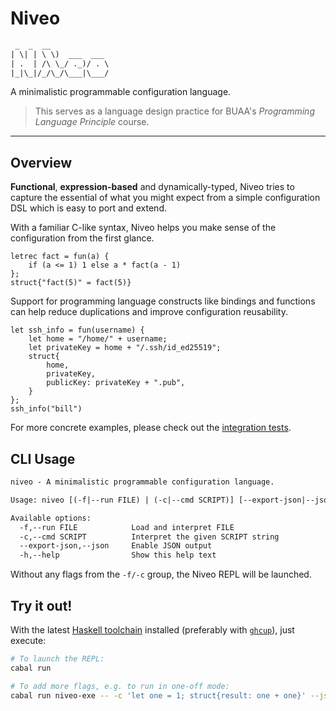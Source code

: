 # Niveo

```txt
 _  _  __
| \| | \ \)  ___  ___
| .  | /\ \_/ ._)/ . \
|_|\_|/_/\_/\___|\___/

```

A minimalistic programmable configuration language.

> This serves as a language design practice for BUAA's _Programming Language Principle_ course.

---

## Overview

**Functional**, **expression-based** and dynamically-typed, Niveo tries to capture the essential of what you might expect from a simple configuration DSL which is easy to port and extend.

With a familiar C-like syntax, Niveo helps you make sense of the configuration from the first glance.

```re
letrec fact = fun(a) {
    if (a <= 1) 1 else a * fact(a - 1)
};
struct{"fact(5)" = fact(5)}
```

Support for programming language constructs like bindings and functions can help reduce duplications and improve configuration reusability.

```re
let ssh_info = fun(username) {
    let home = "/home/" + username;
    let privateKey = home + "/.ssh/id_ed25519";
    struct{
        home,
        privateKey,
        publicKey: privateKey + ".pub",
    }
};
ssh_info("bill")
```

For more concrete examples, please check out the [integration tests](test/Tests/Interpreter.hs).

## CLI Usage

```txt
niveo - A minimalistic programmable configuration language.

Usage: niveo [(-f|--run FILE) | (-c|--cmd SCRIPT)] [--export-json|--json]

Available options:
  -f,--run FILE            Load and interpret FILE
  -c,--cmd SCRIPT          Interpret the given SCRIPT string
  --export-json,--json     Enable JSON output
  -h,--help                Show this help text
```

Without any flags from the `-f/-c` group, the Niveo REPL will be launched.

## Try it out!

With the latest [Haskell toolchain](https://www.haskell.org/downloads) installed (preferably with [`ghcup`](https://www.haskell.org/ghcup)), just execute:

```sh
# To launch the REPL:
cabal run

# To add more flags, e.g. to run in one-off mode:
cabal run niveo-exe -- -c 'let one = 1; struct{result: one + one}' --json
```

